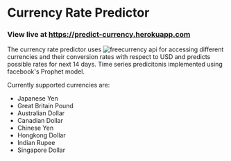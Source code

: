 # Currency Rate Predictor

### View live at https://predict-currency.herokuapp.com

The currency rate predictor uses ![freecurrency api](freecurrencyapi.net/) for accessing different currencies and their conversion rates with respect to USD and predicts possible rates for next 14 days. Time series predicitonis implemented using facebook's Prophet model.


Currently supported currencies are:

- Japanese Yen
- Great Britain Pound
- Australian Dollar
- Canadian Dollar
- Chinese Yen
- Hongkong Dollar
- Indian Rupee
- Singapore Dollar
